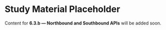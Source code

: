 # Study Material Placeholder

Content for **6.3.b — Northbound and Southbound APIs** will be added soon.
